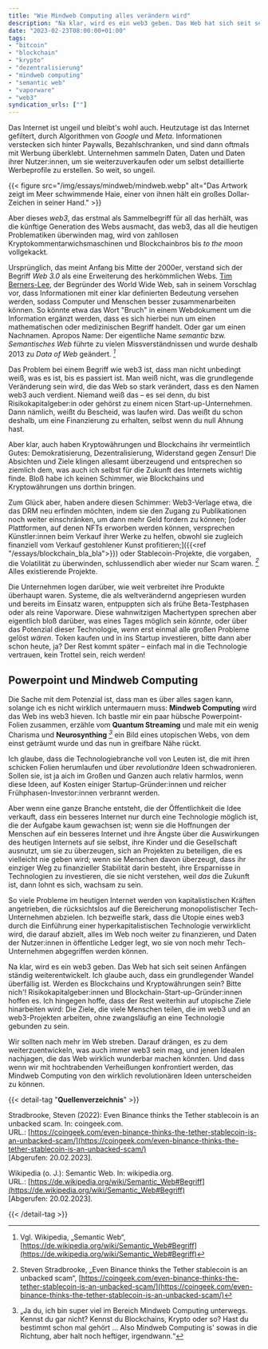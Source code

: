 ```yaml
---
title: "Wie Mindweb Computing alles verändern wird"
description: "Na klar, wird es ein web3 geben. Das Web hat sich seit seinen Anfängen ständig weiterentwickelt. Ich glaube auch, dass ein grundlegender Wandel überfällig ist. Werden es Blockchains und Kryptowährungen sein? Bitte nich'!"
date: "2023-02-23T08:00:00+01:00"
tags:
- "bitcoin"
- "blockchain"
- "krypto"
- "dezentralisierung"
- "mindweb computing"
- "semantic web"
- "vaporware"
- "web3"
syndication_urls: [""]
---
```

Das Internet ist ungeil und bleibt's wohl auch. Heutzutage ist das Internet gefiltert, durch Algorithmen von _Google_ und _Meta_. Informationen verstecken sich hinter Paywalls, Bezahlschranken, und sind dann oftmals mit Werbung überklebt. Unternehmen sammeln Daten, Daten und Daten ihrer Nutzer:innen, um sie weiterzuverkaufen oder um selbst detaillierte Werbeprofile zu erstellen. So weit, so ungeil.

{{< figure src="/img/essays/mindweb/mindweb.webp" alt="Das Artwork zeigt im Meer schwimmende Haie, einer von ihnen hält ein großes Dollar-Zeichen in seiner Hand." >}}

Aber dieses _web3_, das erstmal als Sammelbegriff für all das herhält, was die künftige Generation des Webs ausmacht, das web3, das all die heutigen Problematiken überwinden mag, wird von zahllosen Kryptokommentarwichsmaschinen und Blockchainbros bis *to the moon* vollgekackt.

Ursprünglich, das meint Anfang bis Mitte der 2000er, verstand sich der Begriff _Web 3.0_ als eine Erweiterung des herkömmlichen Webs. [Tim Berners-Lee](https://de.wikipedia.org/wiki/Tim_Berners-Lee), der Begründer des World Wide Web, sah in seinem Vorschlag vor, dass Informationen mit einer klar definierten Bedeutung versehen werden, sodass Computer und Menschen besser zusammenarbeiten können. So könnte etwa das Wort "Bruch" in einem Webdokument um die Information ergänzt werden, dass es sich hierbei nun um einen mathematischen oder medizinischen Begriff handelt. Oder gar um einen Nachnamen. Apropos Name: Der eigentliche Name _semantic_ bzw. _Semantisches Web_ führte zu vielen Missverständnissen und wurde deshalb 2013 zu _Data of Web_ geändert. <cite>[^1]</cite>

[^1]: Vgl. Wikipedia, „Semantic Web“, [https://de.wikipedia.org/wiki/Semantic_Web#Begriff](https://de.wikipedia.org/wiki/Semantic_Web#Begriff)

Das Problem bei einem Begriff wie web3 ist, dass man nicht unbedingt weiß, was es ist, bis es passiert ist. Man weiß nicht, was die grundlegende Veränderung sein wird, die das Web so stark verändert, dass es den Namen web3 auch verdient. Niemand weiß das – es sei denn, du bist Risikokapitalgeber:in oder gehörst zu einem nicen Start-up-Unternehmen. Dann nämlich, weißt du Bescheid, was laufen wird. Das weißt du schon deshalb, um eine Finanzierung zu erhalten, selbst wenn du null Ahnung hast.

Aber klar, auch haben Kryptowährungen und Blockchains ihr vermeintlich Gutes: Demokratisierung, Dezentralisierung, Widerstand gegen Zensur! Die Absichten und Ziele klingen allesamt überzeugend und entsprechen so ziemlich dem, was auch ich selbst für die Zukunft des Internets wichtig finde. Bloß habe ich keinen Schimmer, wie Blockchains und Kryptowährungen uns dorthin bringen.

Zum Glück aber, haben andere diesen Schimmer: Web3-Verlage etwa, die das DRM neu erfinden möchten, indem sie den Zugang zu Publikationen noch weiter einschränken, um dann mehr Geld fordern zu können; [oder Plattformen, auf denen NFTs erworben werden können, versprechen Künstler:innen beim Verkauf ihrer Werke zu helfen, obwohl sie zugleich finanziell vom Verkauf gestohlener Kunst profitieren;]({{<ref "/essays/blockchain_bla_bla">}}) oder Stablecoin-Projekte, die vorgaben, die Volatilität zu überwinden, schlussendlich aber wieder nur Scam waren. <cite>[^2]</cite> Alles existierende Projekte.

[^2]: Steven Stradbrooke, „Even Binance thinks the Tether stablecoin is an unbacked scam“, [https://coingeek.com/even-binance-thinks-the-tether-stablecoin-is-an-unbacked-scam/](https://coingeek.com/even-binance-thinks-the-tether-stablecoin-is-an-unbacked-scam/)

Die Unternehmen logen darüber, wie weit verbreitet ihre Produkte überhaupt waren. Systeme, die als weltverändernd angepriesen wurden und bereits im Einsatz waren, entpuppten sich als frühe Beta-Testphasen oder als reine Vaporware. Diese wahnwitzigen Machertypen sprechen aber eigentlich bloß darüber, was eines Tages möglich sein *könnte*, oder über das Potenzial dieser Technologie, *wenn* erst einmal alle großen Probleme gelöst *wären*. Token kaufen und in ins Startup investieren, bitte dann aber schon heute, ja? Der Rest kommt später – einfach mal in die Technologie vertrauen, kein Trottel sein, reich werden!

## Powerpoint und Mindweb Computing

Die Sache mit dem Potenzial ist, dass man es über alles sagen kann, solange ich es nicht wirklich untermauern muss: **Mindweb Computing** wird das Web ins web3 hieven. Ich bastle mir ein paar hübsche Powerpoint-Folien zusammen, erzähle vom **Quantum Streaming** und male mit ein wenig Charisma und **Neurosynthing** <cite>[^3]</cite> ein Bild eines utopischen Webs, von dem einst geträumt wurde und das nun in greifbare Nähe rückt.

[^3]: „Ja du, ich bin super viel im Bereich Mindweb Computing unterwegs. Kennst du gar nicht? Kennst du Blockchains, Krypto oder so? Hast du bestimmt schon mal gehört ... Also Mindweb Computing is' sowas in die Richtung, aber halt noch heftiger, irgendwann.“

Ich glaube, dass die Technologiebranche voll von Leuten ist, die mit ihren schicken Folien herumlaufen und über *revolutionäre* Ideen schwadronieren. Sollen sie, ist ja aich im Großen und Ganzen auch relativ harmlos, wenn diese Ideen, auf Kosten einiger Startup-Gründer:innen und reicher Frühphasen-Investor:innen verbrannt werden.

Aber wenn eine ganze Branche entsteht, die der Öffentlichkeit die Idee verkauft, dass ein besseres Internet nur durch eine Technologie möglich ist, die der Aufgabe kaum gewachsen ist; wenn sie die Hoffnungen der Menschen auf ein besseres Internet und ihre Ängste über die Auswirkungen des heutigen Internets auf sie selbst, ihre Kinder und die Gesellschaft ausnutzt, um sie zu überzeugen, sich an Projekten zu beteiligen, die es vielleicht nie geben wird; wenn sie Menschen davon überzeugt, dass ihr einziger Weg zu finanzieller Stabilität darin besteht, ihre Ersparnisse in Technologien zu investieren, die sie nicht verstehen, weil *das* die Zukunft ist, dann lohnt es sich, wachsam zu sein.

So viele Probleme im heutigen Internet werden von kapitalistischen Kräften angetrieben, die rücksichtslos auf die Bereicherung monopolistischer Tech-Unternehmen abzielen. Ich bezweifle stark, dass die Utopie eines web3 durch die Einführung einer hyperkapitalistischen Technologie verwirklicht wird, die darauf abzielt, alles im Web noch weiter zu finanzieren, und Daten der Nutzer:innen in öffentliche Ledger legt, wo sie von noch mehr Tech-Unternehmen abgegriffen werden können.

Na klar, wird es ein web3 geben. Das Web hat sich seit seinen Anfängen ständig weiterentwickelt. Ich glaube auch, dass ein grundlegender Wandel überfällig ist. Werden es Blockchains und Kryptowährungen sein? Bitte nich'! Risikokapitalgeber:innen und Blockchain-Start-up-Gründer:innen hoffen es. Ich hingegen hoffe, dass der Rest weiterhin auf utopische Ziele hinarbeiten wird: Die Ziele, die viele Menschen teilen, die im web3 und an web3-Projekten arbeiten, ohne zwangsläufig an eine Technologie gebunden zu sein.

Wir sollten nach mehr im Web streben. Darauf drängen, es zu dem weiterzuentwickeln, was auch immer web3 sein mag, und jenen Idealen nachjagen, die das Web wirklich wunderbar machen könnten. Und dass wenn wir mit hochtrabenden Verheißungen konfrontiert werden, das Mindweb Computing von den wirklich revolutionären Ideen unterscheiden zu können.

{{< detail-tag "**Quellenverzeichnis**" >}}

Stradbrooke, Steven (2022): Even Binance thinks the Tether stablecoin is an unbacked scam. In: coingeek.com.  
URL.: [https://coingeek.com/even-binance-thinks-the-tether-stablecoin-is-an-unbacked-scam/](https://coingeek.com/even-binance-thinks-the-tether-stablecoin-is-an-unbacked-scam/)  
[Abgerufen: 20.02.2023\].

Wikipedia (o. J.): Semantic Web. In: wikipedia.org.  
URL.: [https://de.wikipedia.org/wiki/Semantic_Web#Begriff](https://de.wikipedia.org/wiki/Semantic_Web#Begriff)  
[Abgerufen: 20.02.2023\].

{{< /detail-tag >}}